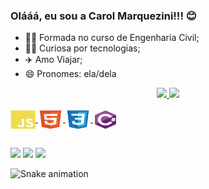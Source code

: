 ### Olááá, eu sou a Carol Marquezini!!! 😊

- 👷‍♀️ Formada no curso de Engenharia Civil;
- 👩‍💻 Curiosa por tecnologias;
- ✈️  Amo Viajar;
- 😄 Pronomes: ela/dela

<div align="center">
  <a href="https://github.com/carolmarquezini">
  <img height="150em" src="https://github-readme-stats.vercel.app/api?username=carolmarquezini&show_icons=true&theme=swift&include_all_commits=true&count_private=true"/>
  <img height="150em" src="https://github-readme-stats.vercel.app/api/top-langs/?username=carolmarquezini&layout=compact&langs_count=7&theme=swift"/>
</div>

<div style="display: inline_block"><br>
  <img align="center" alt="Carol-Js" height="30" width="40" src="https://raw.githubusercontent.com/devicons/devicon/master/icons/javascript/javascript-plain.svg">
  <img align="center" alt="Carol-HTML" height="30" width="40" src="https://raw.githubusercontent.com/devicons/devicon/master/icons/html5/html5-original.svg">
  <img align="center" alt="Carol-CSS" height="30" width="40" src="https://raw.githubusercontent.com/devicons/devicon/master/icons/css3/css3-original.svg">
  <img align="center" alt="Carol-Csharp" height="30" width="40" src="https://raw.githubusercontent.com/devicons/devicon/master/icons/csharp/csharp-original.svg">
 </div>
  
  ##
  <div> 
  <a href = "mailto:c.marquezini15@gmail.com"><img src="https://img.shields.io/badge/Gmail-D14836?style=for-the-badge&logo=gmail&logoColor=white"></a>
  <a href="https://www.linkedin.com/in/carolainemarquezini" target="_blank"><img src="https://img.shields.io/badge/-LinkedIn-%230077B5?style=for-the-badge&logo=linkedin&logoColor=white" target="_blank"></a> 
  <a href="https://www.instagram.com/caamarquezini/" target="_blank"><img src="https://img.shields.io/badge/-Instagram-%23E4405F?style=for-the-badge&logo=instagram&logoColor=white" target="_blank"></a>
  
    
   
  ![Snake animation](https://github.com/carolmarquezini/carolmarquezini/blob/output/github-contribution-grid-snake.svg)
 
</div>
